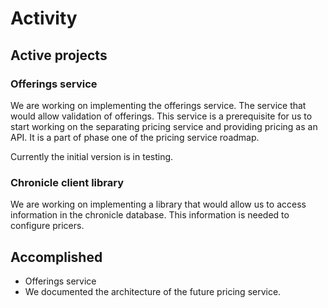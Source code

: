 # Activity

## Active projects

### Offerings service

We are working on implementing the offerings service. The service that would
allow validation of offerings. This service is a prerequisite for us to
start working on the separating pricing service and providing pricing as an
API. It is a part of phase one of the pricing service roadmap.

Currently the initial version is in testing.

### Chronicle client library

We are working on implementing a library that would allow us to access
information in the chronicle database. This information is needed to configure
pricers.

## Accomplished

- Offerings service
- We documented the architecture of the future pricing service.
